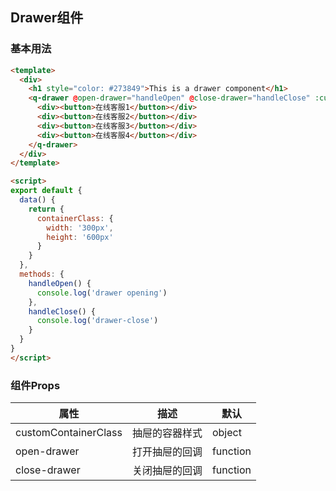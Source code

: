 ## Drawer组件

### 基本用法
```html
<template>
  <div>
    <h1 style="color: #273849">This is a drawer component</h1>
    <q-drawer @open-drawer="handleOpen" @close-drawer="handleClose" :customContainerClass="containerClass">
      <div><button>在线客服1</button></div>
      <div><button>在线客服2</button></div>
      <div><button>在线客服3</button></div>
      <div><button>在线客服4</button></div>
    </q-drawer>
  </div>
</template>

<script>
export default {
  data() {
    return {
      containerClass: {
        width: '300px',
        height: '600px'
      }
    }
  },
  methods: {
    handleOpen() {
      console.log('drawer opening')
    },
    handleClose() {
      console.log('drawer-close')
    }
  }
}
</script>
```

### 组件Props
属性|描述|默认
-|-|-
customContainerClass|抽屉的容器样式|object
open-drawer|打开抽屉的回调|function
close-drawer|关闭抽屉的回调|function